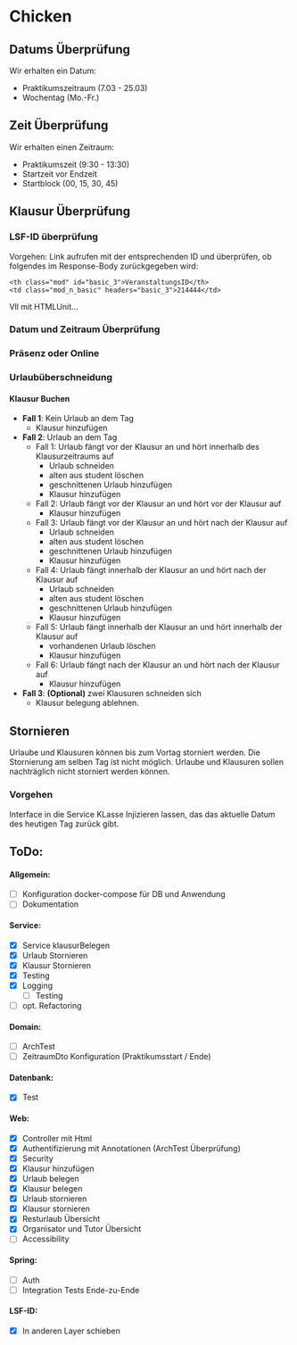 # Chicken

## Datums Überprüfung

Wir erhalten ein Datum:

- Praktikumszeitraum (7.03 - 25.03)
- Wochentag (Mo.-Fr.)

## Zeit Überprüfung

Wir erhalten einen Zeitraum:

- Praktikumszeit (9:30 - 13:30)
- Startzeit vor Endzeit
- Startblock (00, 15, 30, 45)

## Klausur Überprüfung

### LSF-ID überprüfung

Vorgehen: Link aufrufen mit der entsprechenden ID und überprüfen, ob folgendes im Response-Body zurückgegeben wird:

````
<th class="mod" id="basic_3">VeranstaltungsID</th>
<td class="mod_n_basic" headers="basic_3">214444</td>
````

Vll mit HTMLUnit...

### Datum und Zeitraum Überprüfung

### Präsenz oder Online

### Urlaubüberschneidung

#### Klausur Buchen

- **Fall 1**: Kein Urlaub an dem Tag
    - Klausur hinzufügen
- **Fall 2**: Urlaub an dem Tag
    - Fall 1: Urlaub fängt vor der Klausur an und hört innerhalb des Klausurzeitraums auf
        - Urlaub schneiden
        - alten aus student löschen
        - geschnittenen Urlaub hinzufügen
        - Klausur hinzufügen
    - Fall 2: Urlaub fängt vor der Klausur an und hört vor der Klausur auf
        - Klausur hinzufügen
    - Fall 3: Urlaub fängt vor der Klausur an und hört nach der Klausur auf
        - Urlaub schneiden
        - alten aus student löschen
        - geschnittenen Urlaub hinzufügen
        - Klausur hinzufügen
    - Fall 4: Urlaub fängt innerhalb der Klausur an und hört nach der Klausur auf
        - Urlaub schneiden
        - alten aus student löschen
        - geschnittenen Urlaub hinzufügen
        - Klausur hinzufügen
    - Fall 5: Urlaub fängt innerhalb der Klausur an und hört innerhalb der Klausur auf
        - vorhandenen Urlaub löschen
        - Klausur hinzufügen
    - Fall 6: Urlaub fängt nach der Klausur an und hört nach der Klausur auf
        - Klausur hinzufügen
- **Fall 3**: **(Optional)** zwei Klausuren schneiden sich
    - Klausur belegung ablehnen.

## Stornieren

Urlaube und Klausuren können bis zum Vortag storniert werden. Die Stornierung am selben Tag ist nicht möglich. Urlaube
und Klausuren sollen nachträglich nicht storniert werden können.

### Vorgehen

Interface in die Service KLasse Injizieren lassen, das das aktuelle Datum des heutigen Tag zurück gibt.

## ToDo:

#### Allgemein:

- [ ] Konfiguration docker-compose für DB und Anwendung
- [ ] Dokumentation

#### Service:

- [x] Service klausurBelegen
- [x] Urlaub Stornieren
- [x] Klausur Stornieren
- [x] Testing
- [x] Logging
    - [ ] Testing
- [ ] opt. Refactoring

#### Domain:

- [ ] ArchTest
- [ ] ZeitraumDto Konfiguration (Praktikumsstart / Ende)

#### Datenbank:

- [x] Test

#### Web:

- [x] Controller mit Html
- [x] Authentifizierung mit Annotationen (ArchTest Überprüfung)
- [x] Security
- [x] Klausur hinzufügen
- [x] Urlaub belegen
- [x] Klausur belegen
- [x] Urlaub stornieren
- [x] Klausur stornieren
- [x] Resturlaub Übersicht
- [x] Organisator und Tutor Übersicht
- [ ] Accessibility

#### Spring:

- [ ] Auth
- [ ] Integration Tests Ende-zu-Ende

#### LSF-ID:

- [x] In anderen Layer schieben